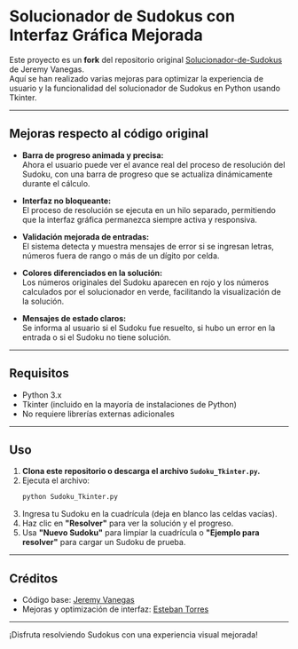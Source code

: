 # Solucionador de Sudokus con Interfaz Gráfica Mejorada

Este proyecto es un **fork** del repositorio original [Solucionador-de-Sudokus](https://github.com/Jeremy-Vanegas/Solucionador-de-Sudokus) de Jeremy Vanegas.  
Aquí se han realizado varias mejoras para optimizar la experiencia de usuario y la funcionalidad del solucionador de Sudokus en Python usando Tkinter.

---

## Mejoras respecto al código original

- **Barra de progreso animada y precisa:**  
  Ahora el usuario puede ver el avance real del proceso de resolución del Sudoku, con una barra de progreso que se actualiza dinámicamente durante el cálculo.

- **Interfaz no bloqueante:**  
  El proceso de resolución se ejecuta en un hilo separado, permitiendo que la interfaz gráfica permanezca siempre activa y responsiva.

- **Validación mejorada de entradas:**  
  El sistema detecta y muestra mensajes de error si se ingresan letras, números fuera de rango o más de un dígito por celda.

- **Colores diferenciados en la solución:**  
  Los números originales del Sudoku aparecen en rojo y los números calculados por el solucionador en verde, facilitando la visualización de la solución.

- **Mensajes de estado claros:**  
  Se informa al usuario si el Sudoku fue resuelto, si hubo un error en la entrada o si el Sudoku no tiene solución.

---

## Requisitos

- Python 3.x
- Tkinter (incluido en la mayoría de instalaciones de Python)
- No requiere librerías externas adicionales

---

## Uso

1. **Clona este repositorio o descarga el archivo `Sudoku_Tkinter.py`.**
2. Ejecuta el archivo:
   ```bash
   python Sudoku_Tkinter.py
   ```
3. Ingresa tu Sudoku en la cuadrícula (deja en blanco las celdas vacías).
4. Haz clic en **"Resolver"** para ver la solución y el progreso.
5. Usa **"Nuevo Sudoku"** para limpiar la cuadrícula o **"Ejemplo para resolver"** para cargar un Sudoku de prueba.

---

## Créditos

- Código base: [Jeremy Vanegas](https://github.com/Jeremy-Vanegas/Solucionador-de-Sudokus)
- Mejoras y optimización de interfaz: [Esteban Torres](https://github.com/estebanx8)

---

¡Disfruta resolviendo Sudokus con una experiencia visual mejorada!
